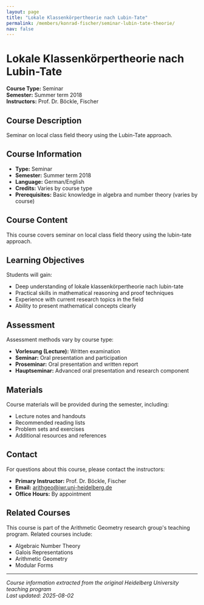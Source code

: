 ```yaml
---
layout: page
title: "Lokale Klassenkörpertheorie nach Lubin-Tate"
permalink: /members/konrad-fischer/seminar-lubin-tate-theorie/
nav: false
---
```


# Lokale Klassenkörpertheorie nach Lubin-Tate

**Course Type:** Seminar  
**Semester:** Summer term 2018  
**Instructors:** Prof. Dr. Böckle, Fischer

## Course Description

Seminar on local class field theory using the Lubin-Tate approach.

## Course Information

- **Type:** Seminar
- **Semester:** Summer term 2018
- **Language:** German/English
- **Credits:** Varies by course type
- **Prerequisites:** Basic knowledge in algebra and number theory (varies by course)

## Course Content

This course covers seminar on local class field theory using the lubin-tate approach.

## Learning Objectives

Students will gain:
- Deep understanding of lokale klassenkörpertheorie nach lubin-tate
- Practical skills in mathematical reasoning and proof techniques
- Experience with current research topics in the field
- Ability to present mathematical concepts clearly

## Assessment

Assessment methods vary by course type:
- **Vorlesung (Lecture):** Written examination
- **Seminar:** Oral presentation and participation
- **Proseminar:** Oral presentation and written report
- **Hauptseminar:** Advanced oral presentation and research component

## Materials

Course materials will be provided during the semester, including:
- Lecture notes and handouts
- Recommended reading lists
- Problem sets and exercises
- Additional resources and references

## Contact

For questions about this course, please contact the instructors:
- **Primary Instructor:** Prof. Dr. Böckle, Fischer
- **Email:** arithgeo@iwr.uni-heidelberg.de
- **Office Hours:** By appointment

## Related Courses

This course is part of the Arithmetic Geometry research group's teaching program. Related courses include:
- Algebraic Number Theory
- Galois Representations
- Arithmetic Geometry
- Modular Forms

---

*Course information extracted from the original Heidelberg University teaching program*  
*Last updated: 2025-08-02*
